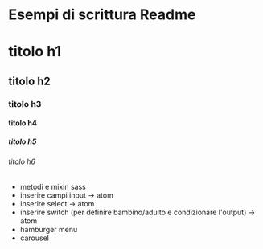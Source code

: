 <h1>Esempi di scrittura Readme </h1>

# titolo h1

## titolo h2

### titolo h3

#### titolo h4

##### titolo h5

###### titolo h6

- metodi e mixin sass
- inserire campi input -> atom
- inserire select -> atom
- inserire switch (per definire bambino/adulto e condizionare l'output) -> atom
- hamburger menu
- carousel
